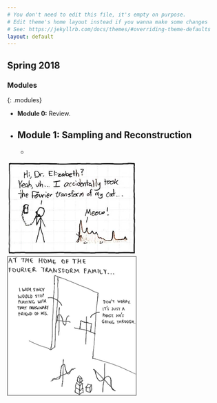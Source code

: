 ```yaml
---
# You don't need to edit this file, it's empty on purpose.
# Edit theme's home layout instead if you wanna make some changes
# See: https://jekyllrb.com/docs/themes/#overriding-theme-defaults
layout: default
---
```



<h2>Spring 2018</h2>


### Modules
{: .modules}

* __Module 0:__ Review.
* __Module 1:__ Sampling and Reconstruction
  - 
  -
 
  
  
 <img src="graphics/cat.jpg" alt="cat cartoon" style="width: 300px;"/>
 <img src="graphics/FTfamilycartoon.jpg" alt="FT family cartoon" 
 style="width: 300px;"/>
